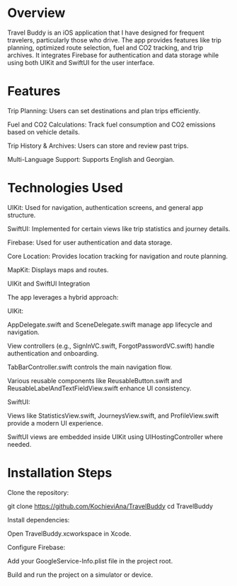 # Overview

Travel Buddy is an iOS application that I have designed for frequent travelers, particularly those who drive. The app provides features like trip planning, optimized route selection, fuel and CO2 tracking, and trip archives. It integrates Firebase for authentication and data storage while using both UIKit and SwiftUI for the user interface.


# Features

Trip Planning: Users can set destinations and plan trips efficiently.

Fuel and CO2 Calculations: Track fuel consumption and CO2 emissions based on vehicle details.

Trip History & Archives: Users can store and review past trips.

Multi-Language Support: Supports English and Georgian.


# Technologies Used

UIKit: Used for navigation, authentication screens, and general app structure.

SwiftUI: Implemented for certain views like trip statistics and journey details.

Firebase: Used for user authentication and data storage.

Core Location: Provides location tracking for navigation and route planning.

MapKit: Displays maps and routes.

UIKit and SwiftUI Integration

The app leverages a hybrid approach:

UIKit:

AppDelegate.swift and SceneDelegate.swift manage app lifecycle and navigation.

View controllers (e.g., SignInVC.swift, ForgotPasswordVC.swift) handle authentication and onboarding.

TabBarController.swift controls the main navigation flow.

Various reusable components like ReusableButton.swift and ReusableLabelAndTextFieldView.swift enhance UI consistency.

SwiftUI:

Views like StatisticsView.swift, JourneysView.swift, and ProfileView.swift provide a modern UI experience.

SwiftUI views are embedded inside UIKit using UIHostingController where needed.


# Installation Steps

Clone the repository:

git clone https://github.com/KochieviAna/TravelBuddy
cd TravelBuddy

Install dependencies:

Open TravelBuddy.xcworkspace in Xcode.

Configure Firebase:

Add your GoogleService-Info.plist file in the project root.

Build and run the project on a simulator or device.

